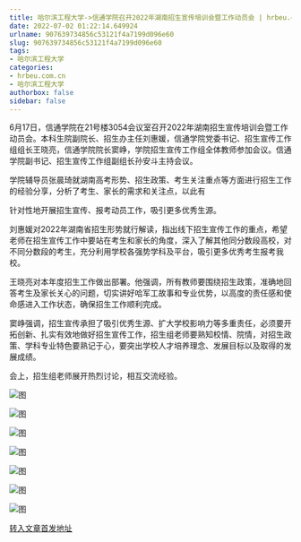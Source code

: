 ```yaml
---
title: 哈尔滨工程大学->信通学院召开2022年湖南招生宣传培训会暨工作动员会 | hrbeu.com.cn
date: 2022-07-02 01:22:14.649924
urlname: 907639734856c53121f4a7199d096e60
slug: 907639734856c53121f4a7199d096e60
tags: 
- 哈尔滨工程大学
categories:
- hrbeu.com.cn
- 哈尔滨工程大学
authorbox: false
sidebar: false
---
```

6月17日，信通学院在21号楼3054会议室召开2022年湖南招生宣传培训会暨工作动员会。本科生院副院长、招生办主任刘惠媛，信通学院党委书记、招生宣传工作组组长王晓亮，信通学院院长窦峥，学院招生宣传工作组全体教师参加会议。信通学院副书记、招生宣传工作组副组长孙安斗主持会议。

学院辅导员张晨琦就湖南高考形势、招生政策、考生关注重点等方面进行招生工作的经验分享，分析了考生、家长的需求和关注点，以此有
<!--more-->
针对性地开展招生宣传、报考动员工作，吸引更多优秀生源。

刘惠媛对2022年湖南省招生形势就行解读，指出线下招生宣传工作的重点，希望老师在招生宣传工作中要站在考生和家长的角度，深入了解其他同分数段高校，对不同分数段的考生，充分利用学校各强势学科及平台，吸引更多优秀考生报考我校。

王晓亮对本年度招生工作做出部署。他强调，所有教师要围绕招生政策，准确地回答考生及家长关心的问题，切实讲好哈军工故事和专业优势，以高度的责任感和使命感进入工作状态，确保招生工作顺利完成。

窦峥强调，招生宣传承担了吸引优秀生源、扩大学校影响力等多重责任，必须要开拓创新、扎实有效地做好招生宣传工作，招生组老师要熟知校情、院情，对招生政策、学科专业特色要熟记于心，要突出学校人才培养理念、发展目标以及取得的发展成绩。

会上，招生组老师展开热烈讨论，相互交流经验。

![图](http://gongxue.cn/__local/C/1B/0B/93377D8421856880F41A67127D6_AA54BF0C_D184.jpg)

![图](http://gongxue.cn/__local/3/4D/81/9E5BDE5EC6C4045964CC68880C5_B526B53F_D030.jpg)

![图](http://gongxue.cn/__local/D/DA/A0/621DA6BEF505DF66D21365E0929_FCD6678B_239B9.jpg)

![图](http://gongxue.cn/__local/B/0F/07/C7A86961A3ECE4DF1721F2A1ED2_232DA520_2083D.jpg)

![图](http://gongxue.cn/__local/0/30/05/3AB0061DD1C077F7DC8D5E3072A_C745F35C_132FC.jpg)

![图](http://gongxue.cn/__local/1/56/65/7E5815DFC8F5C4E664045AB943E_01044F89_12EA5.jpg)

![图](http://gongxue.cn/__local/0/30/DE/946A92DD36F45A5B8390E07DB3A_2A5D3DCC_1D839.jpg)

[转入文章首发地址](http://gongxue.cn/info/1015/72277.htm)